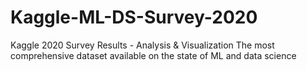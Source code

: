 # Kaggle-ML-DS-Survey-2020
Kaggle 2020 Survey Results - Analysis & Visualization
The most comprehensive dataset available on the state of ML and data science
